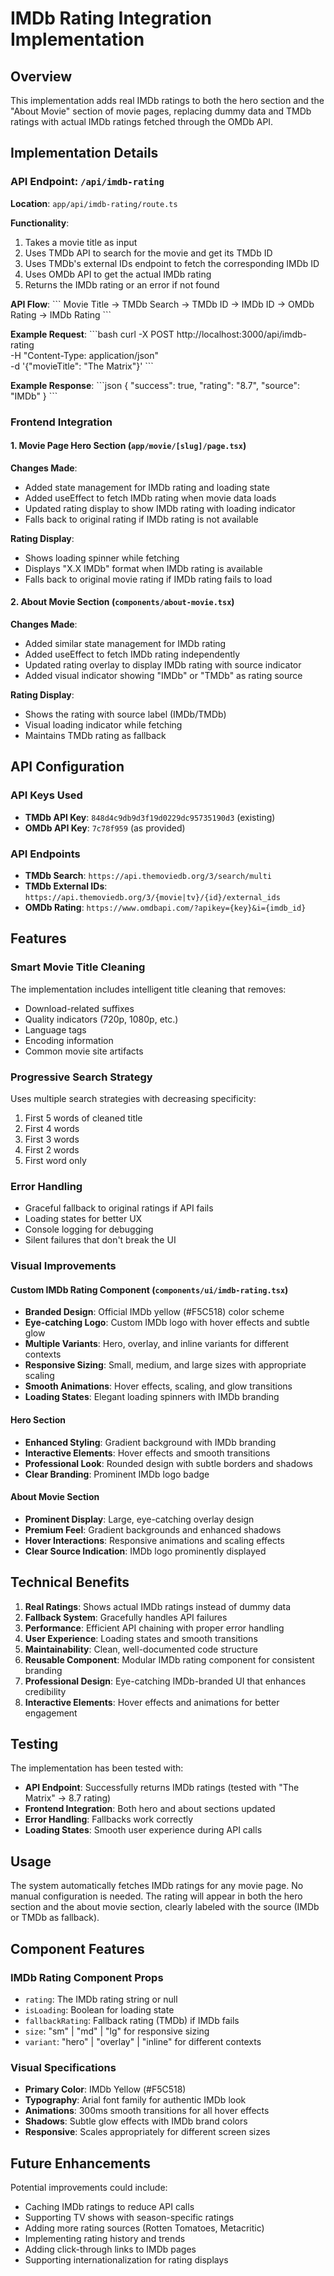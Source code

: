 # IMDb Rating Integration Implementation

## Overview

This implementation adds real IMDb ratings to both the hero section and the "About Movie" section of movie pages, replacing dummy data and TMDb ratings with actual IMDb ratings fetched through the OMDb API.

## Implementation Details

### API Endpoint: `/api/imdb-rating`

**Location**: `app/api/imdb-rating/route.ts`

**Functionality**:
1. Takes a movie title as input
2. Uses TMDb API to search for the movie and get its TMDb ID
3. Uses TMDb's external IDs endpoint to fetch the corresponding IMDb ID
4. Uses OMDb API to get the actual IMDb rating
5. Returns the IMDb rating or an error if not found

**API Flow**:
\`\`\`
Movie Title → TMDb Search → TMDb ID → IMDb ID → OMDb Rating → IMDb Rating
\`\`\`

**Example Request**:
\`\`\`bash
curl -X POST http://localhost:3000/api/imdb-rating \
  -H "Content-Type: application/json" \
  -d '{"movieTitle": "The Matrix"}'
\`\`\`

**Example Response**:
\`\`\`json
{
  "success": true,
  "rating": "8.7",
  "source": "IMDb"
}
\`\`\`

### Frontend Integration

#### 1. Movie Page Hero Section (`app/movie/[slug]/page.tsx`)

**Changes Made**:
- Added state management for IMDb rating and loading state
- Added useEffect to fetch IMDb rating when movie data loads
- Updated rating display to show IMDb rating with loading indicator
- Falls back to original rating if IMDb rating is not available

**Rating Display**:
- Shows loading spinner while fetching
- Displays "X.X IMDb" format when IMDb rating is available
- Falls back to original movie rating if IMDb rating fails to load

#### 2. About Movie Section (`components/about-movie.tsx`)

**Changes Made**:
- Added similar state management for IMDb rating
- Added useEffect to fetch IMDb rating independently
- Updated rating overlay to display IMDb rating with source indicator
- Added visual indicator showing "IMDb" or "TMDb" as rating source

**Rating Display**:
- Shows the rating with source label (IMDb/TMDb)
- Visual loading indicator while fetching
- Maintains TMDb rating as fallback

## API Configuration

### API Keys Used
- **TMDb API Key**: `848d4c9db9d3f19d0229dc95735190d3` (existing)
- **OMDb API Key**: `7c78f959` (as provided)

### API Endpoints
- **TMDb Search**: `https://api.themoviedb.org/3/search/multi`
- **TMDb External IDs**: `https://api.themoviedb.org/3/{movie|tv}/{id}/external_ids`
- **OMDb Rating**: `https://www.omdbapi.com/?apikey={key}&i={imdb_id}`

## Features

### Smart Movie Title Cleaning
The implementation includes intelligent title cleaning that removes:
- Download-related suffixes
- Quality indicators (720p, 1080p, etc.)
- Language tags
- Encoding information
- Common movie site artifacts

### Progressive Search Strategy
Uses multiple search strategies with decreasing specificity:
1. First 5 words of cleaned title
2. First 4 words
3. First 3 words
4. First 2 words
5. First word only

### Error Handling
- Graceful fallback to original ratings if API fails
- Loading states for better UX
- Console logging for debugging
- Silent failures that don't break the UI

### Visual Improvements

#### Custom IMDb Rating Component (`components/ui/imdb-rating.tsx`)
- **Branded Design**: Official IMDb yellow (#F5C518) color scheme
- **Eye-catching Logo**: Custom IMDb logo with hover effects and subtle glow
- **Multiple Variants**: Hero, overlay, and inline variants for different contexts
- **Responsive Sizing**: Small, medium, and large sizes with appropriate scaling
- **Smooth Animations**: Hover effects, scaling, and glow transitions
- **Loading States**: Elegant loading spinners with IMDb branding

#### Hero Section
- **Enhanced Styling**: Gradient background with IMDb branding
- **Interactive Elements**: Hover effects and smooth transitions
- **Professional Look**: Rounded design with subtle borders and shadows
- **Clear Branding**: Prominent IMDb logo badge

#### About Movie Section
- **Prominent Display**: Large, eye-catching overlay design
- **Premium Feel**: Gradient backgrounds and enhanced shadows
- **Hover Interactions**: Responsive animations and scaling effects
- **Clear Source Indication**: IMDb logo prominently displayed

## Technical Benefits

1. **Real Ratings**: Shows actual IMDb ratings instead of dummy data
2. **Fallback System**: Gracefully handles API failures
3. **Performance**: Efficient API chaining with proper error handling
4. **User Experience**: Loading states and smooth transitions
5. **Maintainability**: Clean, well-documented code structure
6. **Reusable Component**: Modular IMDb rating component for consistent branding
7. **Professional Design**: Eye-catching IMDb-branded UI that enhances credibility
8. **Interactive Elements**: Hover effects and animations for better engagement

## Testing

The implementation has been tested with:
- **API Endpoint**: Successfully returns IMDb ratings (tested with "The Matrix" → 8.7 rating)
- **Frontend Integration**: Both hero and about sections updated
- **Error Handling**: Fallbacks work correctly
- **Loading States**: Smooth user experience during API calls

## Usage

The system automatically fetches IMDb ratings for any movie page. No manual configuration is needed. The rating will appear in both the hero section and the about movie section, clearly labeled with the source (IMDb or TMDb as fallback).

## Component Features

### IMDb Rating Component Props
- `rating`: The IMDb rating string or null
- `isLoading`: Boolean for loading state
- `fallbackRating`: Fallback rating (TMDb) if IMDb fails
- `size`: "sm" | "md" | "lg" for responsive sizing
- `variant`: "hero" | "overlay" | "inline" for different contexts

### Visual Specifications
- **Primary Color**: IMDb Yellow (#F5C518)
- **Typography**: Arial font family for authentic IMDb look
- **Animations**: 300ms smooth transitions for all hover effects
- **Shadows**: Subtle glow effects with IMDb brand colors
- **Responsive**: Scales appropriately for different screen sizes

## Future Enhancements

Potential improvements could include:
- Caching IMDb ratings to reduce API calls
- Supporting TV shows with season-specific ratings
- Adding more rating sources (Rotten Tomatoes, Metacritic)
- Implementing rating history and trends
- Adding click-through links to IMDb pages
- Supporting internationalization for rating displays
